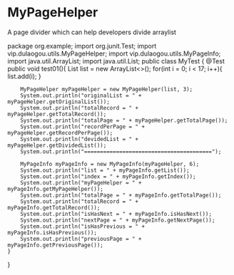 # MyPageHelper
A page divider which can help developers divide arraylist



package org.example;
import org.junit.Test;
import vip.dulaogou.utils.MyPageHelper;
import vip.dulaogou.utils.MyPageInfo;
import java.util.ArrayList;
import java.util.List;
public class MyTest {
    @Test
    public void test01(){
        List<Integer> list = new ArrayList<>();
        for(int i = 0; i < 17; i++){
            list.add(i);
        }

        MyPageHelper myPageHelper = new MyPageHelper(list, 3);
        System.out.println("originalList = " + myPageHelper.getOriginalList());
        System.out.println("totalRecord = " + myPageHelper.getTotalRecord());
        System.out.println("totalPage = " + myPageHelper.getTotalPage());
        System.out.println("recordPerPage = " + myPageHelper.getRecordPerPage());
        System.out.println("devidedList = " + myPageHelper.getDividedList());
        System.out.println("========================================");

        MyPageInfo myPageInfo = new MyPageInfo(myPageHelper, 6);
        System.out.println("list = " + myPageInfo.getList());
        System.out.println("index = " + myPageInfo.getIndex());
        System.out.println("myPageHelper = " + myPageInfo.getMyPageHelper());
        System.out.println("totalPage = " + myPageInfo.getTotalPage());
        System.out.println("totalRecord = " + myPageInfo.getTotalRecord());
        System.out.println("isHasNext = " + myPageInfo.isHasNext());
        System.out.println("nextPage = " + myPageInfo.getNextPage());
        System.out.println("isHasPrevious = " + myPageInfo.isHasPrevious());
        System.out.println("previousPage = " + myPageInfo.getPreviousPage());
    }
}
